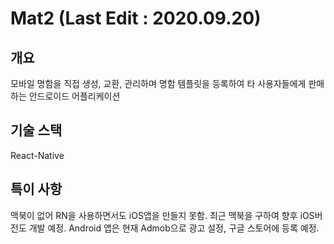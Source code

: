 # Mat2 (Last Edit : 2020.09.20)

## 개요
모바일 명함을 직접 생성, 교환, 관리하며 명함 템플릿을 등록하여 타 사용자들에게 판매하는 안드로이드 어플리케이션

## 기술 스택
React-Native

## 특이 사항
맥북이 없어 RN을 사용하면서도 iOS앱을 만들지 못함.
최근 맥북을 구하여 향후 iOS버전도 개발 예정.
Android 앱은 현재 Admob으로 광고 설정, 구글 스토어에 등록 예정.
